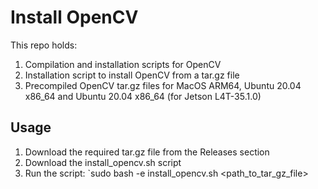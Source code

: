 # Install OpenCV
This repo holds:
1. Compilation and installation scripts for OpenCV
2. Installation script to install OpenCV from a tar.gz file
3. Precompiled OpenCV tar.gz files for MacOS ARM64, Ubuntu 20.04 x86_64 and Ubuntu 20.04 x86_64 (for Jetson L4T-35.1.0)

## Usage
1. Download the required tar.gz file from the Releases section
2. Download the install_opencv.sh script
3. Run the script: `sudo bash -e install_opencv.sh <path_to_tar_gz_file>  
